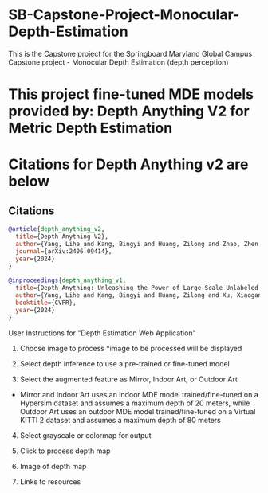 # SB-Capstone-Project-Monocular-Depth-Estimation
This is the Capstone project for the Springboard Maryland Global Campus Capstone project - Monocular Depth Estimation (depth perception)

# This project fine-tuned MDE models provided by: Depth Anything V2 for Metric Depth Estimation
# Citations for Depth Anything v2 are below

## Citations

```bibtex
@article{depth_anything_v2,
  title={Depth Anything V2},
  author={Yang, Lihe and Kang, Bingyi and Huang, Zilong and Zhao, Zhen and Xu, Xiaogang and Feng, Jiashi and Zhao, Hengshuang},
  journal={arXiv:2406.09414},
  year={2024}
}

@inproceedings{depth_anything_v1,
  title={Depth Anything: Unleashing the Power of Large-Scale Unlabeled Data}, 
  author={Yang, Lihe and Kang, Bingyi and Huang, Zilong and Xu, Xiaogang and Feng, Jiashi and Zhao, Hengshuang},
  booktitle={CVPR},
  year={2024}
}
```

User Instructions for "Depth Estimation Web Application"
1. Choose image to process
*image to be processed will be displayed

2. Select depth inference to use a pre-trained or fine-tuned model

3. Select the augmented feature as Mirror, Indoor Art, or Outdoor Art
*  Mirror and Indoor Art uses an indoor MDE model trained/fine-tuned on a Hypersim dataset and assumes
a maximum depth of 20 meters, while Outdoor Art uses an outdoor MDE model trained/fine-tuned on a Virtual KITTI 2 dataset
and assumes a maximum depth of 80 meters

4. Select grayscale or colormap for output

5. Click to process depth map

6. Image of depth map

7. Links to resources
